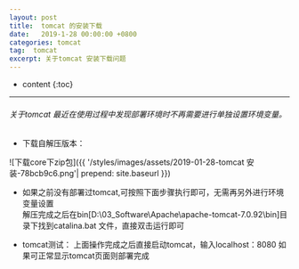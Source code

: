 ```yaml
---
layout: post
title:  tomcat 的安装下载
date:   2019-1-28 00:00:00 +0800
categories: tomcat
tag:  tomcat
excerpt: 关于tomcat 安装下载问题
---
```



* content
{:toc}


---------------------------------


###### 关于tomcat 最近在使用过程中发现部署环境时不再需要进行单独设置环境变量。

* 下载自解压版本：


![下载core下zip包]({{ '/styles/images/assets/2019-01-28-tomcat 安装-78bcb9c6.png'| prepend: site.baseurl  }})
* 如果之前没有部署过tomcat,可按照下面步骤执行即可，无需再另外进行环境变量设置   
解压完成之后在bin[D:\03_Software\Apache\apache-tomcat-7.0.92\bin]目录下找到catalina.bat 文件，直接双击运行即可


* tomcat测试：
上面操作完成之后直接启动tomcat，输入localhost：8080 如果可正常显示tomcat页面则部署完成
